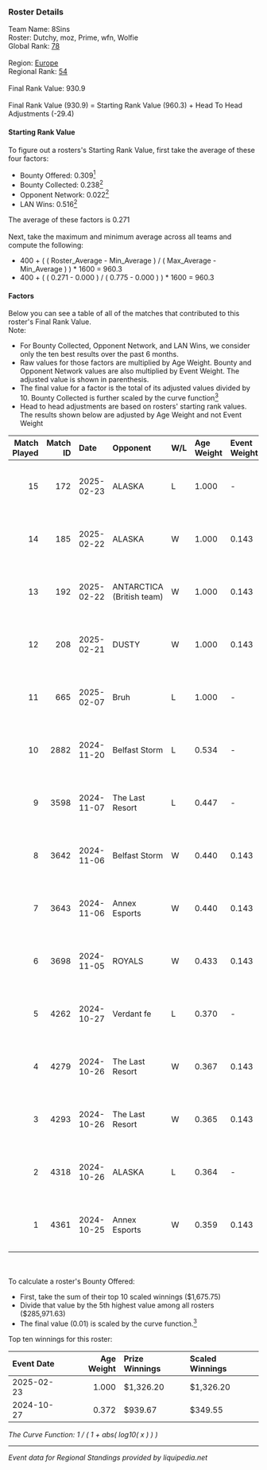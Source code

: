 ### Roster Details<br />
Team Name: 8Sins<br />
Roster: Dutchy, moz, Prime, wfn, Wolfie<br />
Global Rank: [78](../../standings_global_2025_02_28.md)<br />
<br />
Region: [Europe]( ../../standings_europe_2025_02_28.md)<br />
Regional Rank: [54]( ../../standings_europe_2025_02_28.md)<br />
<br />
Final Rank Value:  930.9<br />
<br />
Final Rank Value (930.9) = Starting Rank Value (960.3) + Head To Head Adjustments (-29.4)<br />

#### Starting Rank Value<br />
To figure out a rosters's Starting Rank Value, first take the average of these four factors:<br />
- Bounty Offered: 0.309[<sup>1</sup>](#table2)
- Bounty Collected: 0.238[<sup>2</sup>](#table1)
- Opponent Network: 0.022[<sup>2</sup>](#table1)
- LAN Wins: 0.516[<sup>2</sup>](#table1)

The average of these factors is 0.271<br />
<br />
Next, take the maximum and minimum average across all teams and compute the following:<br />
- 400 + ( ( Roster_Average - Min_Average ) / ( Max_Average - Min_Average ) ) * 1600 = 960.3
- 400 + ( ( 0.271 - 0.000 ) / ( 0.775 - 0.000 ) ) * 1600 = 960.3


#### Factors<br />
Below you can see a table of all of the matches that contributed to this roster's Final Rank Value.<br />
Note:<br />

- For Bounty Collected, Opponent Network, and LAN Wins, we consider only the ten best results over the past 6 months.
- Raw values for those factors are multiplied by Age Weight. Bounty and Opponent Network values are also multiplied by Event Weight. The adjusted value is shown in parenthesis.
- The final value for a factor is the total of its adjusted values divided by 10. Bounty Collected is further scaled by the curve function[<sup>3</sup>](#curveFunction)
- Head to head adjustments are based on rosters' starting rank values. The results shown below are adjusted by Age Weight and not Event Weight
<span id="table1"></span><br />


| Match Played | Match ID | Date       | Opponent                  | W/L | Age Weight | Event Weight | Bounty Collected | Opponent Network | LAN Wins  | H2H Adj. | Roster                           |
| -: | -: | :- | :- | :- | :- | :- | :- | :- | :- | -: | :- |
|           15 |      172 | 2025-02-23 | ALASKA                    | L   | 1.000      | -            | -                | -                | -         |   -16.64 | Dutchy, moz, Prime, wfn, Wolfie  |
|           14 |      185 | 2025-02-22 | ALASKA                    | W   | 1.000      | 0.143        | 0.036 (0.005)    | 0.940 (0.134)    | 1 (1.000) |    14.04 | Dutchy, moz, Prime, wfn, Wolfie  |
|           13 |      192 | 2025-02-22 | ANTARCTICA (British team) | W   | 1.000      | 0.143        | 0.002 (0.000)    | 0.132 (0.019)    | 1 (1.000) |     7.35 | Dutchy, moz, Prime, wfn, Wolfie  |
|           12 |      208 | 2025-02-21 | DUSTY                     | W   | 1.000      | 0.143        | 0.001 (0.000)    | 0.149 (0.021)    | 1 (1.000) |    11.17 | Dutchy, moz, Prime, wfn, Wolfie  |
|           11 |      665 | 2025-02-07 | Bruh                      | L   | 1.000      | -            | -                | -                | -         |   -23.14 | Dutchy, moz, Prime, wfn, Wolfie  |
|           10 |     2882 | 2024-11-20 | Belfast Storm             | L   | 0.534      | -            | -                | -                | -         |   -12.47 | coldpera, f0cus, moz, Prime, wfn |
|            9 |     3598 | 2024-11-07 | The Last Resort           | L   | 0.447      | -            | -                | -                | -         |   -10.86 | coldpera, f0cus, moz, Prime, wfn |
|            8 |     3642 | 2024-11-06 | Belfast Storm             | W   | 0.440      | 0.143        | 0.003 (0.000)    | 0.174 (0.011)    | 0 (0.000) |     3.22 | coldpera, f0cus, moz, Prime, wfn |
|            7 |     3643 | 2024-11-06 | Annex Esports             | W   | 0.440      | 0.143        | 0.000 (0.000)    | 0.064 (0.004)    | 0 (0.000) |     1.73 | coldpera, f0cus, moz, Prime, wfn |
|            6 |     3698 | 2024-11-05 | ROYALS                    | W   | 0.433      | 0.143        | 0.005 (0.000)    | 0.223 (0.014)    | 0 (0.000) |     2.89 | coldpera, f0cus, moz, Prime, wfn |
|            5 |     4262 | 2024-10-27 | Verdant fe                | L   | 0.370      | -            | -                | -                | -         |    -9.28 | f0cus, Menace, moz, Prime, wfn   |
|            4 |     4279 | 2024-10-26 | The Last Resort           | W   | 0.367      | 0.143        | 0.001 (0.000)    | 0.173 (0.009)    | 1 (0.367) |     2.66 | f0cus, Menace, moz, Prime, wfn   |
|            3 |     4293 | 2024-10-26 | The Last Resort           | W   | 0.365      | 0.143        | 0.000 (0.000)    | 0.047 (0.002)    | 1 (0.365) |     1.67 | f0cus, Menace, moz, Prime, wfn   |
|            2 |     4318 | 2024-10-26 | ALASKA                    | L   | 0.364      | -            | -                | -                | -         |    -3.40 | f0cus, Menace, moz, Prime, wfn   |
|            1 |     4361 | 2024-10-25 | Annex Esports             | W   | 0.359      | 0.143        | 0.000 (0.000)    | 0.064 (0.003)    | 1 (0.359) |     1.63 | f0cus, Menace, moz, Prime, wfn   |

<br />
<span id="table2"></span><br />
To calculate a roster's Bounty Offered:<br />

- First, take the sum of their top 10 scaled winnings ($1,675.75)
- Divide that value by the 5th highest value among all rosters ($285,971.63)
- The final value (0.01) is scaled by the curve function.[<sup>3</sup>](#curveFunction)

Top ten winnings for this roster:<br />

| Event Date | Age Weight | Prize Winnings | Scaled Winnings |
| :- | -: | :- | :- |
| 2025-02-23 |      1.000 | $1,326.20      | $1,326.20       |
| 2024-10-27 |      0.372 | $939.67        | $349.55         |


<span id="curveFunction"></span>_The Curve Function: 1 / ( 1 + abs( log10( x ) ) )_<br />

---
_Event data for Regional Standings provided by liquipedia.net_<br />
